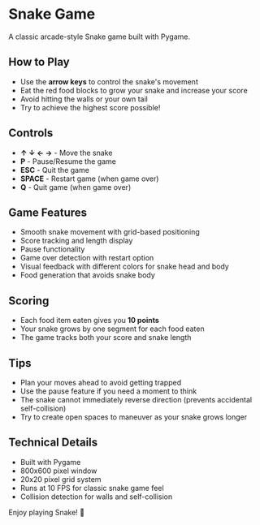 # Snake Game

A classic arcade-style Snake game built with Pygame.

## How to Play

- Use the **arrow keys** to control the snake's movement
- Eat the red food blocks to grow your snake and increase your score
- Avoid hitting the walls or your own tail
- Try to achieve the highest score possible!

## Controls

- **↑ ↓ ← →** - Move the snake
- **P** - Pause/Resume the game
- **ESC** - Quit the game
- **SPACE** - Restart game (when game over)
- **Q** - Quit game (when game over)

## Game Features

- Smooth snake movement with grid-based positioning
- Score tracking and length display
- Pause functionality
- Game over detection with restart option
- Visual feedback with different colors for snake head and body
- Food generation that avoids snake body

## Scoring

- Each food item eaten gives you **10 points**
- Your snake grows by one segment for each food eaten
- The game tracks both your score and snake length

## Tips

- Plan your moves ahead to avoid getting trapped
- Use the pause feature if you need a moment to think
- The snake cannot immediately reverse direction (prevents accidental self-collision)
- Try to create open spaces to maneuver as your snake grows longer

## Technical Details

- Built with Pygame
- 800x600 pixel window
- 20x20 pixel grid system
- Runs at 10 FPS for classic snake game feel
- Collision detection for walls and self-collision

Enjoy playing Snake! 🐍
